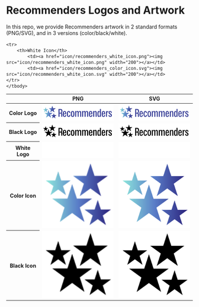 # Recommenders Logos and Artwork 
In this repo, we provide Recommenders artwork in 2 standard formats (PNG/SVG), and in 3 versions (color/black/white). 

<table class="logos-table">	
<thead>
		<tr>
			<th></th>
			<th colspan="1">PNG</th>
			<th colspan="1">SVG</th>
		</tr>
</thead>
		
<tbody>
	<tr>
		<th>Color Logo </th>
			<td><a href="color/recommenders_color.png"><img src="color/recommenders_color.png" width="200"></a></td>
			<td><a href="color/recommenders_color.svg"><img src="color/recommenders_color.svg" width="200"></a></td>
	</tr>	  
   <tr>
   		<th>Black Logo</th>
			<td><a href="black/recommenders_black.png"><img src="black/recommenders_black.png" width="200"></a></td>
			<td><a href="black/recommenders_black.svg"><img src="black/recommenders_black.svg" width="200"></a></td>
	</tr>
   <tr>
		<th>White Logo</th>
			<td><a href="white/recommenders_white.png"><img src="white/recommenders_white.png" width="200"></a></td>
			<td><a href="white/recommenders_color.svg"><img src="white/recommenders_white.svg" width="200"></a></td>
	</tr>
	<tr>
		<th>Color Icon</th>
			<td><a href="icon/recommenders_color_icon.png"><img src="icon/recommenders_color_icon.png" width="200"></a></td>
			<td><a href="icon/recommenders_color_icon.svg"><img src="icon/recommenders_color_icon.svg" width="200"></a></td>
		  </tr>
    <tr>
     <th>Black Icon</th>
			  <td><a href="icon/recommenders_black_icon.png"><img src="icon/recommenders_black_icon.png" width="200"></a></td>
			  <td><a href="icon/recommenders_black_icon.svg"><img src="icon/recommenders_black_icon.svg" width="200"></a></td>
	</tr>

	<tr>
		<th>White Icon</th>
			<td><a href="icon/recommenders_white_icon.png"><img src="icon/recommenders_white_icon.png" width="200"></a></td>
			<td><a href="icon/recommenders_color_icon.svg"><img src="icon/recommenders_white_icon.svg" width="200"></a></td>
	</tr>
	</tbody>	
</table>